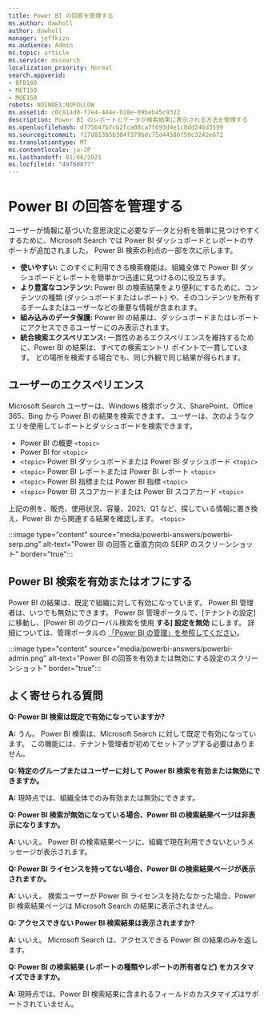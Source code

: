 ```yaml
---
title: Power BI の回答を管理する
ms.author: dawholl
author: dawholl
manager: jeffkizn
ms.audience: Admin
ms.topic: article
ms.service: mssearch
localization_priority: Normal
search.appverid:
- BFB160
- MET150
- MOE150
robots: NOINDEX:NOFOLLOW
ms.assetid: c0c814d0-f7e4-444e-b18e-09beb45c9322
description: Power BI のレポートとデータが検索結果に表示される方法を管理する
ms.openlocfilehash: d775647b7cb2fca08ca7f693d4e1c8dd246d3599
ms.sourcegitcommit: f17d81385b304f379bdc75d44580f59c3242e672
ms.translationtype: MT
ms.contentlocale: ja-JP
ms.lasthandoff: 01/06/2021
ms.locfileid: "49760877"
---
```

# <a name="manage-power-bi-answers"></a>Power BI の回答を管理する

ユーザーが情報に基づいた意思決定に必要なデータと分析を簡単に見つけやすくするために、Microsoft Search では Power BI ダッシュボードとレポートのサポートが追加されました。 Power BI 検索の利点の一部を次に示します。

* **使いやすい:** このすぐに利用できる検索機能は、組織全体で Power BI ダッシュボードとレポートを簡単かつ迅速に見つけるのに役立ちます。
* **より豊富なコンテンツ:** Power BI の検索結果をより便利にするために、コンテンツの種類 (ダッシュボードまたはレポート) や、そのコンテンツを所有するチームまたはユーザーなどの重要な情報が含まれます。
* **組み込みのデータ保護:** Power BI の結果は、ダッシュボードまたはレポートにアクセスできるユーザーにのみ表示されます。
* **統合検索エクスペリエンス:** 一貫性のあるエクスペリエンスを維持するために、Power BI の結果は、すべての検索エントリ ポイントで一貫しています。 どの場所を検索する場合でも、同じ外観で同じ結果が得られます。

## <a name="what-users-experience"></a>ユーザーのエクスぺリエンス

Microsoft Search ユーザーは、Windows 検索ボックス、SharePoint、Office 365、Bing から Power BI の結果を検索できます。 ユーザーは、次のようなクエリを使用してレポートとダッシュボードを検索できます。

* Power BI の概要 `<topic>`
* Power BI for `<topic>`
* `<topic>` Power BI ダッシュボードまたは Power BI ダッシュボード `<topic>`
* `<topic>` Power BI レポートまたは Power BI レポート `<topic>`
* `<topic>` Power BI 指標または Power BI 指標 `<topic>`
* `<topic>` Power BI スコアカードまたは Power BI スコアカード `<topic>`

上記の例を、販売、使用状況、容量、2021、Q1 など、探している情報に置き換え、Power BI から関連する結果を確認します。 `<topic>`

:::image type="content" source="media/powerbi-answers/powerbi-serp.png" alt-text="Power BI の回答と垂直方向の SERP のスクリーンショット" border="true":::

## <a name="turn-power-bi-search-on-or-off"></a>Power BI 検索を有効またはオフにする

Power BI の結果は、既定で組織に対して有効になっています。 Power BI 管理者は、いつでも無効にできます。 Power BI 管理ポータルで、[テナントの設定] に移動し、[Power BI のグローバル検索を使用 **する] 設定を無効** にします。 詳細については、管理ポータルの [「Power BI の管理」を参照してください](https://docs.microsoft.com/power-bi/admin/service-admin-portal#use-global-search-for-power-bi-preview)。

:::image type="content" source="media/powerbi-answers/powerbi-admin.png" alt-text="Power BI の回答を有効または無効にする設定のスクリーンショット" border="true":::

## <a name="frequently-asked-questions"></a>よく寄せられる質問

**Q: Power BI 検索は既定で有効になっていますか?**

**A:** うん。 Power BI 検索は、Microsoft Search に対して既定で有効になっています。 この機能には、テナント管理者が初めてセットアップする必要はありません。

**Q: 特定のグループまたはユーザーに対して Power BI 検索を有効または無効にできますか。**

**A:** 現時点では、組織全体でのみ有効または無効にできます。

**Q: Power BI 検索が無効になっている場合、Power BI の検索結果ページは非表示になりますか。**

**A:** いいえ。 Power BI の検索結果ページに、組織で現在利用できないというメッセージが表示されます。

**Q: Power BI ライセンスを持ってない場合、Power BI の検索結果ページが表示されますか。**

**A:** いいえ。 検索ユーザーが Power BI ライセンスを持たなかった場合、Power BI 検索結果ページは Microsoft Search の結果に表示されません。

**Q: アクセスできない Power BI 検索結果は表示されますか?**

**A:** いいえ。 Microsoft Search は、アクセスできる Power BI の結果のみを返します。

**Q: Power BI の検索結果 (レポートの種類やレポートの所有者など) をカスタマイズできますか。**

**A:** 現時点では、Power BI 検索結果に含まれるフィールドのカスタマイズはサポートされていません。
